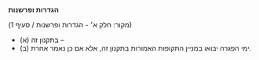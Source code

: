 **הגדרות ופרשנות**

(מקור: חלק א׳ - הגדרות ופרשנות / סעיף 1)
 * (א) בתקנון זה –
 * (ב) ימי הפגרה יבואו במניין התקופות האמורות בתקנון זה, אלא אם כן נאמר אחרת.
